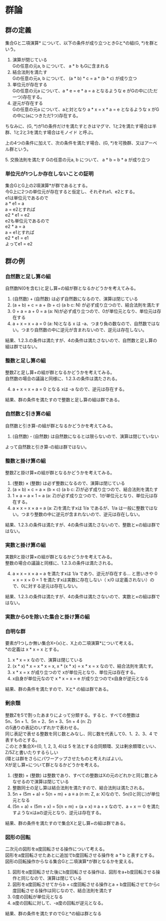 # 群論

## 群の定義
集合Gと二項演算\* について、以下の条件が成り立つときGと\*の組(G, *)を群という。

1. 演算が閉じている  
   Gの任意の元a, b について、 a \* b もGに含まれる 
2. 結合法則を満たす  
   Gの任意の元a, b について、 (a \* b) \* c = a \* (b \* c) が成り立つ
3. 単位元が存在する  
   Gの任意の元a について、a \* e = e \* a = a となるような e がGの中に(ただ一つ)存在する。
4. 逆元が存在する  
   Gの任意の元a について、aと対となり a \* x = x \* a = e となるような x がGの中に(aにつきただ1つ)存在する。

ちなみに、(G, *)が1の条件だけを満たすときはマグマ、1と2を満たす場合は半群、1と2と3を満たす場合はモノイド と呼ぶ。

上の4つの条件に加えて、次の条件を満たす場合、(G, *)を可換群、又はアーベル群という。

5\. 交換法則を満たす
Gの任意の元a, b について、 a \* b = b \* a が成り立つ

### 単位元が1つしか存在しないことの証明

集合GとG上の2項演算\*が群であるとする。  
今G上に2つの単位元が存在すると仮定し、それぞれe1、e2とする。  
e1は単位元であるので  
a \* e1 = a  
a = e2とすれば  
e2 \* e1 = e2  
e2も単位元であるので  
e2 \* a = a  
a = e1とすれば  
e2 \* e1 = e1  
よってe1 = e2  

## 群の例

### 自然数と足し算の組
自然数N(0を含む)と足し算+の組が群となるかどうかを考えてみる。

1. (自然数) + (自然数) は必ず自然数になるので、演算は閉じている
2. (a + b) + c = a + (b + c) (a b c: N) が必ず成り立つので、結合法則を満たす
3. 0 + a = a + 0 = a (a: N)が必ず成り立つので、0が単位元となり、単位元は存在する
4. a + x = x + a = 0 (a: N)となる x は -a、つまり負の数なので、自然数ではない。つまり自然数の中に逆元が含まれないので、逆元は存在しない。

結果、1.2.3.の条件は満たすが、4の条件は満たさないので、自然数と足し算の組は群ではない。

### 整数と足し算の組
整数Zと足し算+の組が群となるかどうかを考えてみる。  
自然数の場合の議論と同様に、1.2.3.の条件は満たされる。  

4. a + x = x + a = 0 となる xは -a なので、逆元は存在する。

結果、群の条件を満たすので整数と足し算の組は群である。

### 自然数と引き算の組
自然数と引き算-の組が群となるかどうかを考えてみる。

1. (自然数) - (自然数) は自然数になるとは限らないので、演算は閉じていない

よって自然数と引き算-の組は群ではない。

### 整数と掛け算の組
整数Zと掛け算×の組が群となるかどうかを考えてみる。

1. (整数) × (整数) は必ず整数になるので、演算は閉じている
2. (a × b) × c = a × (b × c) (a b c: Z)が必ず成り立つので、結合法則を満たす
3. 1 × a = a × 1 = a (a: Z)が必ず成り立つので、1が単位元となり、単位元は存在する。
4. a × x = x × a = a (a: Z)を満たすxは 1/a であるが、1/a は一般に整数ではない。つまり整数の中に逆元が含まれないので、逆元は存在しない。

結果、1.2.3.の条件は満たすが、4の条件は満たさないので、整数と×の組は群ではない。

### 実数と掛け算の組
実数Rと掛け算×の組が群となるかどうかを考えてみる。  
整数の場合の議論と同様に、1.2.3.の条件は満たされる。

4. a × x = x × a = a を満たすxは 1/a であり、逆元が存在する… と思いきや
   0 × x = x × 0 = 1 を満たすxは実数に存在しない（ x/0 は定義されない）ので、0に対する逆元は存在しない。

結果、1.2.3.の条件は満たすが、4の条件は満たさないので、実数と×の組は群ではない。

### 実数から0を除いた集合と掛け算の組

### 自明な群
要素が1つしか無い集合X={x}と、X上の二項演算\*について考える。  
\*の定義は x \* x = x とする。

1. x \* x = x なので、演算は閉じている
2. (x \* x) \* x = x \* x = x, x \* (x \* x) = x \* x = x なので、結合法則を満たす。
3. x \* x = x が成り立つので xが単位元となり、単位元は存在する。
4. x自身が単位元なので x \* x = x = e が成り立つのでx自身が逆元となる

結果、群の条件を満たすので、Xと\* の組は群である。

### 剰余類
整数Zを5で割ったあまりによって分類する。すると、すべての整数は  
5n、5n + 1、5n + 2、5n + 3、5n + 4 (n: Z)  
の5通りの表記のいずれかで表わせる。  
同じ表記で表せる整数を同じ数とみなし、同じ数を代表して0、1、2、3、4 で表すものとする。  
このとき集合X={0, 1, 2, 3, 4}は 5 を法とする合同類環、又は剰余類環といい、Z/5Zと書いたりするらしい  
(環とは群をさらにパワーアップさせたものと考えればよい)。  
Xが足し算+について群となるかどうかを考える。  

1. (整数) + (整数) は整数であり、すべての整数はXの元のどれかと同じ数とみなせるので演算は閉じている
2. 整数同士の足し算は結合法則を満たすので、結合法則は満たされる。
3. 5n + (5m + a) = 5(n + m) + a ≡ a (n m: Z, a: X)なので、5n(0と同じ)が単位元となる
4. (5n + a) + (5m + x) = 5(n + m) + (a + x) ≡ a + x なので、a + x ＝ 0 を満たすようなxはaの逆元となり、逆元は存在する。

結果、群の条件を満たすので集合Xと足し算+の組は群である。

### 図形の回転
二次元の図形をa度回転させる操作について考える。  
図形をa度回転させたあとに追加でb度回転させる操作を a \* b と表すとする。  
図形の回転操作からなる集合Gと二項演算\*が群となるかを変える。  

1. 図形をa度回転させた後にb度回転させる操作は、図形をa+b度回転させる操作と同じなので、演算は閉じている
2. 図形をa度回転させてからb + c度回転させる操作とa + b度回転させてからc度回転させる操作は同じなので、結合法則を満たす
3. 0度の回転が単位元となる
4. a度の回転に対して、-a度の回転が逆元となる。

結果、群の条件を満たすのでGと\*の組は群となる

